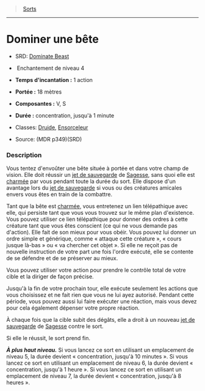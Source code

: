 ﻿---
!Spell
Family: SpellHD
Level: 4
Type: Enchantement
CastingTime: 1 action
Range: 18 mètres
Components: V, S
Duration: concentration, jusqu'à 1 minute
Classes: '[Druide](hd_druid.md), [Ensorceleur](hd_sorcerer.md)'
Id: spells_hd.md#dominer-une-bête
ParentLink: spells_hd.md#sorts
Name: Dominer une bête
ParentName: Sorts
NameLevel: 1
AltName: '[Dominate Beast](srd_spells_dominate_beast.md)'
Source: (MDR p349)(SRD)
Attributes: {}
---
> [Sorts](hd_spells.md)

---

# Dominer une bête

- SRD: [Dominate Beast](srd_spells_dominate_beast.md)

-  Enchantement de niveau 4

- **Temps d'incantation :** 1 action

- **Portée :** 18 mètres

- **Composantes :** V, S

- **Durée :** concentration, jusqu'à 1 minute

- Classes: [Druide](hd_druid.md), [Ensorceleur](hd_sorcerer.md)

- Source: (MDR p349)(SRD)

### Description

Vous tentez d'envoûter une bête située à portée et dans votre champ de vision. Elle doit réussir un [jet de sauvegarde](hd_abilities_jets_de_sauvegarde.md) de [Sagesse](hd_abilities_wisdom.md), sans quoi elle est [charmée](hd_conditions_charme.md) par vous pendant toute la durée du sort. Elle dispose d'un avantage lors du [jet de sauvegarde](hd_abilities_jets_de_sauvegarde.md) si vous ou des créatures amicales envers vous êtes en train de la combattre.

Tant que la bête est [charmée](hd_conditions_charme.md), vous entretenez un lien télépathique avec elle, qui persiste tant que vous vous trouvez sur le même plan d'existence. Vous pouvez utiliser ce lien télépathique pour donner des ordres à cette créature tant que vous êtes conscient (ce qui ne vous demande pas d'action). Elle fait de son mieux pour vous obéir. Vous pouvez lui donner un ordre simple et générique, comme « attaque cette créature », « cours jusque là-bas » ou « va chercher cet objet ». Si elle ne reçoit pas de nouvelle instruction de votre part une fois l'ordre exécuté, elle se contente de se défendre et de se préserver au mieux.

Vous pouvez utiliser votre action pour prendre le contrôle total de votre cible et la diriger de façon précise.

Jusqu'à la fin de votre prochain tour, elle exécute seulement les actions que vous choisissez et ne fait rien que vous ne lui ayez autorisé. Pendant cette période, vous pouvez aussi lui faire exécuter une réaction, mais vous devez pour cela également dépenser votre propre réaction.

À chaque fois que la cible subit des dégâts, elle a droit à un nouveau [jet de sauvegarde](hd_abilities_jets_de_sauvegarde.md) de [Sagesse](hd_abilities_wisdom.md) contre le sort.

Si elle le réussit, le sort prend fin.

**_À plus haut niveau._** Si vous lancez ce sort en utilisant un emplacement de niveau 5, la durée devient « concentration, jusqu'à 10 minutes ». Si vous lancez ce sort en utilisant un emplacement de niveau 6, la durée devient « concentration, jusqu'à 1 heure ». Si vous lancez ce sort en utilisant un emplacement de niveau 7, la durée devient « concentration, jusqu'à 8 heures ».


